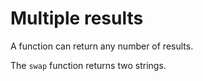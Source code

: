 # Multiple results


A function can return any number of results.

The `swap` function returns two strings.

